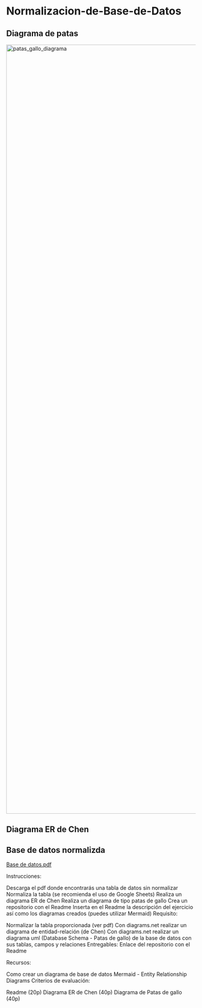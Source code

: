 # Normalizacion-de-Base-de-Datos
## Diagrama de patas 
<img width="3840" height="2040" alt="patas_gallo_diagrama" src="https://github.com/user-attachments/assets/426bbcea-2b66-411d-8d1f-4fb48edf1c7d" />

## Diagrama ER de Chen




## Base de datos normalizda

[Base de datos.pdf](https://github.com/user-attachments/files/22089000/Base.de.datos.pdf)


Instrucciones:

Descarga el pdf donde encontrarás una tabla de datos sin normalizar
Normaliza la tabla (se recomienda el uso de Google Sheets)
Realiza un diagrama ER de Chen
Realiza un diagrama de tipo patas de gallo
Crea un repositorio con el Readme
Inserta en el Readme la descripción del ejercicio así como los diagramas creados (puedes utilizar Mermaid)
Requisito:

Normalizar la tabla proporcionada (ver pdf)
Con diagrams.net realizar un diagrama de entidad-relación (de Chen)
Con diagrams.net realizar un diagrama uml (Database Schema - Patas de gallo) de la base de datos con sus tablas, campos y relaciones
Entregables:
Enlace del repositorio con el Readme

Recursos:

Como crear un diagrama de base de datos
Mermaid - Entity Relationship Diagrams
Criterios de evaluación:

Readme (20p)
Diagrama ER de Chen (40p)
Diagrama de Patas de gallo (40p)
